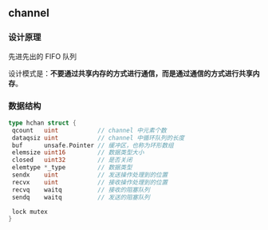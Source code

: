 ## channel

### 设计原理

先进先出的 FIFO 队列

设计模式是：**不要通过共享内存的方式进行通信，而是通过通信的方式进行共享内存**。

### 数据结构

```go
type hchan struct {
 qcount   uint           // channel 中元素个数
 dataqsiz uint           // channel 中循环队列的长度
 buf      unsafe.Pointer // 缓冲区，也称为环形数组
 elemsize uint16         // 数据类型大小
 closed   uint32         // 是否关闭
 elemtype *_type         // 数据类型
 sendx    uint           // 发送操作处理到的位置
 recvx    uint           // 接收操作处理到的位置
 recvq    waitq          // 接收的阻塞队列
 sendq    waitq          // 发送的阻塞队列

 lock mutex
}
```

